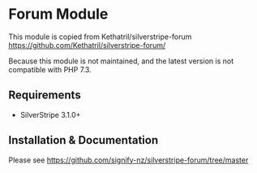 # Forum Module

This module is copied from Kethatril/silverstripe-forum https://github.com/Kethatril/silverstripe-forum/

Because this module is not maintained, and the latest version is not compatible with PHP 7.3. 

## Requirements

 * SilverStripe 3.1.0+

## Installation & Documentation

Please see https://github.com/signify-nz/silverstripe-forum/tree/master
